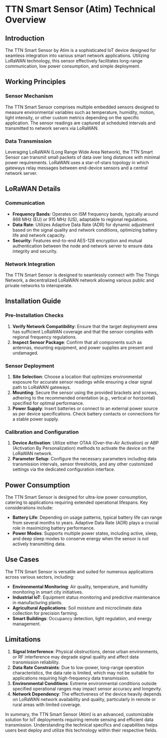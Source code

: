 # TTN Smart Sensor (Atim) Technical Overview

## Introduction
The TTN Smart Sensor by Atim is a sophisticated IoT device designed for seamless integration into various smart network applications. Utilizing LoRaWAN technology, this sensor effectively facilitates long-range communication, low power consumption, and simple deployment. 

## Working Principles

### Sensor Mechanism
The TTN Smart Sensor comprises multiple embedded sensors designed to measure environmental variables such as temperature, humidity, motion, light intensity, or other custom metrics depending on the specific application. The sensor readings are captured at scheduled intervals and transmitted to network servers via LoRaWAN. 

### Data Transmission
Leveraging LoRaWAN (Long Range Wide Area Network), the TTN Smart Sensor can transmit small packets of data over long distances with minimal power requirements. LoRaWAN uses a star-of-stars topology in which gateways relay messages between end-device sensors and a central network server.

## LoRaWAN Details

### Communication
- **Frequency Bands**: Operates on ISM frequency bands, typically around 868 MHz (EU) or 915 MHz (US), adaptable to regional regulations.
- **Data Rate**: Utilizes Adaptive Data Rate (ADR) for dynamic adjustment based on the signal quality and network conditions, optimizing battery life and network capacity.
- **Security**: Features end-to-end AES-128 encryption and mutual authentication between the node and network server to ensure data integrity and security.

### Network Integration
The TTN Smart Sensor is designed to seamlessly connect with The Things Network, a decentralized LoRaWAN network allowing various public and private networks to interoperate. 

## Installation Guide

### Pre-Installation Checks
1. **Verify Network Compatibility**: Ensure that the target deployment area has sufficient LoRaWAN coverage and that the sensor complies with regional frequency regulations.
2. **Inspect Sensor Package**: Confirm that all components such as antennas, mounting equipment, and power supplies are present and undamaged.

### Sensor Deployment
1. **Site Selection**: Choose a location that optimizes environmental exposure for accurate sensor readings while ensuring a clear signal path to LoRaWAN gateways.
2. **Mounting**: Secure the sensor using the provided brackets and screws, adhering to the recommended orientation (e.g., vertical or horizontal) specified for optimal performance.
3. **Power Supply**: Insert batteries or connect to an external power source as per device specifications. Check battery contacts or connections for a stable power supply.

### Calibration and Configuration
1. **Device Activation**: Utilize either OTAA (Over-the-Air Activation) or ABP (Activation By Personalization) methods to activate the device on the LoRaWAN network.
2. **Parameter Setup**: Configure the necessary parameters including data transmission intervals, sensor thresholds, and any other customized settings via the dedicated configuration interface.

## Power Consumption
The TTN Smart Sensor is designed for ultra-low power consumption, catering to applications requiring extended operational lifespans. Key considerations include:
- **Battery Life**: Depending on usage patterns, typical battery life can range from several months to years. Adaptive Data Rate (ADR) plays a crucial role in maximizing battery performance.
- **Power Modes**: Supports multiple power states, including active, sleep, and deep sleep modes to conserve energy when the sensor is not actively transmitting data.

## Use Cases
The TTN Smart Sensor is versatile and suited for numerous applications across various sectors, including:

- **Environmental Monitoring**: Air quality, temperature, and humidity monitoring in smart city initiatives.
- **Industrial IoT**: Equipment status monitoring and predictive maintenance in manufacturing plants.
- **Agricultural Applications**: Soil moisture and microclimate data collection for precision farming.
- **Smart Buildings**: Occupancy detection, light regulation, and energy management.

## Limitations

1. **Signal Interference**: Physical obstructions, dense urban environments, or RF interference may degrade signal quality and affect data transmission reliability.
2. **Data Rate Constraints**: Due to low-power, long-range operation characteristics, the data rate is limited, which may not be suitable for applications requiring high-frequency data transmission.
3. **Environmental Conditions**: Extreme environmental conditions outside specified operational ranges may impact sensor accuracy and longevity.
4. **Network Dependency**: The effectiveness of the device heavily depends on LoRaWAN network availability and quality, particularly in remote or rural areas with limited coverage.

In summary, the TTN Smart Sensor (Atim) is an advanced, customizable solution for IoT deployments requiring remote sensing and efficient data transmission. Understanding the technical specifics and capabilities helps users best deploy and utilize this technology within their respective fields.